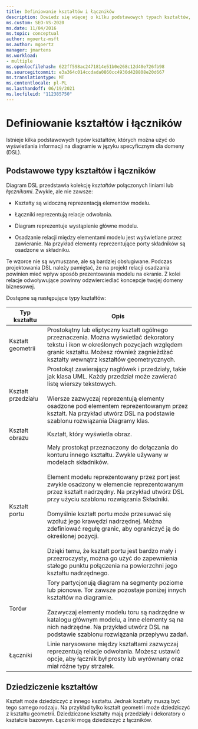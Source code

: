 ```yaml
---
title: Definiowanie kształtów i łączników
description: Dowiedz się więcej o kilku podstawowych typach kształtów, których można użyć do wyświetlania informacji na diagramie w języku specyficznym dla domeny (DSL).
ms.custom: SEO-VS-2020
ms.date: 11/04/2016
ms.topic: conceptual
author: mgoertz-msft
ms.author: mgoertz
manager: jmartens
ms.workload:
- multiple
ms.openlocfilehash: 622ff598ac2471814e51b0e268c12d40e726fb98
ms.sourcegitcommit: e3a364c014ccdada0860cc4930d428808e20d667
ms.translationtype: MT
ms.contentlocale: pl-PL
ms.lasthandoff: 06/19/2021
ms.locfileid: "112385750"
---
```

# <a name="define-shapes-and-connectors"></a>Definiowanie kształtów i łączników

Istnieje kilka podstawowych typów kształtów, których można użyć do wyświetlania informacji na diagramie w języku specyficznym dla domeny (DSL).

## <a name="basic-types-of-shapes-and-connectors"></a><a name="shapeTypes"></a> Podstawowe typy kształtów i łączników

Diagram DSL przedstawia kolekcję *kształtów* połączonych liniami lub *łącznikami*. Zwykle, ale nie zawsze:

- Kształty są widoczną reprezentacją elementów modelu.

- Łączniki reprezentują relacje odwołania.

- Diagram reprezentuje wystąpienie główne modelu.

- Osadzanie relacji między elementami modelu jest wyświetlane przez zawieranie. Na przykład elementy reprezentujące porty składników są osadzone w składniku.

Te wzorce nie są wymuszane, ale są bardziej obsługiwane. Podczas projektowania DSL należy pamiętać, że na projekt relacji osadzania powinien mieć wpływ sposób prezentowania modelu na ekranie. Z kolei relacje odwoływujące powinny odzwierciedlać koncepcje twojej domeny biznesowej.

Dostępne są następujące typy kształtów:

|Typ kształtu|Opis|
|-|-|
|Kształt geometrii|Prostokątny lub eliptyczny kształt ogólnego przeznaczenia. Można wyświetlać dekoratory tekstu i ikon w określonych pozycjach względem granic kształtu. Możesz również zagnieżdżać kształty wewnątrz kształtów geometrycznych.|
|Kształt przedziału|Prostokąt zawierający nagłówek i przedziały, takie jak klasa UML. Każdy przedział może zawierać listę wierszy tekstowych.<br /><br /> Wiersze zazwyczaj reprezentują elementy osadzone pod elementem reprezentowanym przez kształt. Na przykład utwórz DSL na podstawie szablonu rozwiązania Diagramy klas.|
|Kształt obrazu|Kształt, który wyświetla obraz.|
|Kształt portu|Mały prostokąt przeznaczony do dołączania do konturu innego kształtu. Zwykle używany w modelach składników.<br /><br /> Element modelu reprezentowany przez port jest zwykle osadzony w elemencie reprezentowanym przez kształt nadrzędny. Na przykład utwórz DSL przy użyciu szablonu rozwiązania Składniki.<br /><br /> Domyślnie kształt portu może przesuwać się wzdłuż jego krawędzi nadrzędnej. Można zdefiniować regułę granic, aby ograniczyć ją do określonej pozycji.<br /><br /> Dzięki temu, że kształt portu jest bardzo mały i przezroczysty, można go użyć do zapewnienia stałego punktu połączenia na powierzchni jego kształtu nadrzędnego.|
|Torów|Tory partycjonują diagram na segmenty poziome lub pionowe. Tor zawsze pozostaje poniżej innych kształtów na diagramie.<br /><br /> Zazwyczaj elementy modelu toru są nadrzędne w katalogu głównym modelu, a inne elementy są na nich nadrzędne. Na przykład utwórz DSL na podstawie szablonu rozwiązania przepływu zadań.|
|Łączniki|Linie narysowane między kształtami zazwyczaj reprezentują relacje odwołania. Możesz ustawić opcje, aby łącznik był prosty lub wyrównany oraz miał różne typy strzałek.|

## <a name="shape-inheritance"></a>Dziedziczenie kształtów

Kształt może dziedziczyć z innego kształtu. Jednak kształty muszą być tego samego rodzaju. Na przykład tylko kształt geometrii może dziedziczyć z kształtu geometrii. Dziedziczone kształty mają przedziały i dekoratory o kształcie bazowym. Łączniki mogą dziedziczyć z łączników.
